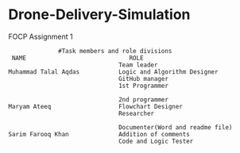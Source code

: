 # Drone-Delivery-Simulation
 FOCP Assignment 1
 
                  #Task members and role divisions
     NAME                             ROLE                                      
                                   Team leader                                  
    Muhammad Talal Aqdas           Logic and Algorithm Designer
                                   GitHub manager
                                   1st Programmer

                                   2nd programmer
    Maryam Ateeq                   Flowchart Designer
                                   Researcher

                                   Documenter(Word and readme file)  
    Sarim Farooq Khan              Addition of comments
                                   Code and Logic Tester
